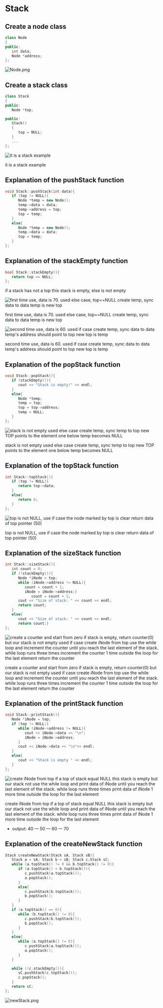 # Stack

## Create a node class

```cpp
class Node
{
public:
   int data;
   Node *address;
};
```

![Node.png](https://github.com/EslemKurt/DataStructures/blob/main/Stack/images/Node.png)

## Create a stack class

```cpp
class Stack
{
public:
   Node *top;

public:
   Stack()
   {
      top = NULL;
   }
   ...
};
```

![it is a stack example](https://github.com/EslemKurt/DataStructures/blob/main/Stack/images/StackOrnek.png)

it is a stack example

## Explanation of the pushStack function

```cpp
void Stack::pushStack(int data){
   if (top != NULL){
      Node *temp = new Node();
      temp->data = data;
      temp->address = top;
      top = temp;
   }
   else{
      Node *temp = new Node();
      temp->data = data;
      top = temp;
   }
};
```

## Explanation of the stackEmpty function

```cpp
bool Stack::stackEmpty(){
   return top == NULL;
};
```

if a stack has not a top this stack is empty, else is not empty

![first time use, data is 70.
used else case, top==NULL
create temp, sync data to data
temp is new top](https://github.com/EslemKurt/DataStructures/blob/main/Stack/images/aNodeStack.png)

first time use, data is 70.
used else case, top==NULL
create temp, sync data to data
temp is new top

![second time use, data is 60.
used if case 
create temp, sync data to data
temp's address should point to top
new top is temp](https://github.com/EslemKurt/DataStructures/blob/main/Stack/images/pushTwo.png)

second time use, data is 60.
used if case 
create temp, sync data to data
temp's address should point to top
new top is temp

## Explanation of the popStack function

```cpp
void Stack::popStack(){
   if (stackEmpty()){
      cout << "Stack is empty!" << endl;
   }
   else{
      Node *temp;
      temp = top;
      top = top->address;
      temp = NULL;
   }
};
```

![stack is not empty used else case
create temp, sync temp to top
new TOP points to the element one below
temp becomes NULL](https://github.com/EslemKurt/DataStructures/blob/main/Stack/images/pop.png)

stack is not empty used else case
create temp, sync temp to top
new TOP points to the element one below
temp becomes NULL

## Explanation of the topStack function

```cpp
int Stack::topStack(){
   if (top != NULL){
      return top->data;
   }
   else{
      return 0;
   }
};
```

![top is not NULL, use if case
the node marked by top is clear
return data of top pointer (50)](https://github.com/EslemKurt/DataStructures/blob/main/Stack/images/StackOrnek%201.png)

top is not NULL, use if case
the node marked by top is clear
return data of top pointer (50)

## Explanation of the sizeStack function

```cpp
int Stack::sizeStack(){
   int count = 0;
   if (!stackEmpty()){
      Node *iNode = top;
      while (iNode->address != NULL){
         count = count + 1;
         iNode = iNode->address;}
			count = count + 1;
      cout << "Size of stack: " << count << endl;
      return count;
   }
   else{
      cout << "Size of stack: " << count << endl;
      return count;}
};
```

![create a counter and start from zero
if stack is empty, return counter(0) but our stack is not empty used if case
create iNode from top
use the while loop and increment the counter until you reach the last element of the stack. while loop runs three times 
increment the counter 1 time outside the loop for the last element
return the counter](Stack%20677ebb66338f496f80bbfb43bf638230/size.png)

create a counter and start from zero
if stack is empty, return counter(0) but our stack is not empty used if case
create iNode from top
use the while loop and increment the counter until you reach the last element of the stack. while loop runs three times 
increment the counter 1 time outside the loop for the last element
return the counter

## Explanation of the printStack function

```cpp
void Stack::printStack(){
   Node *iNode = top;
   if (top != NULL){
      while (iNode->address != NULL){
         cout << iNode->data << "\n";
         iNode = iNode->address;
      }
      cout << iNode->data << "\n"<< endl;
   }
   else{
      cout << "Stack is empty " << endl;
   }
};
```

![
create iNode from top
if a top of stack equal NULL this stack is empty but our stack not
use the while loop and print data of iNode until you reach the last element of the stack. while loop runs three times 
print data of iNode 1 more time outside the loop for the last element](https://github.com/EslemKurt/DataStructures/blob/main/Stack/images/size.png)

create iNode from top
if a top of stack equal NULL this stack is empty but our stack not
use the while loop and print data of iNode until you reach the last element of the stack. while loop runs three times 
print data of iNode 1 more time outside the loop for the last element

- output: 40 — 50 — 60 — 70

## Explanation of the createNewStack  function

```cpp
Stack createNewStack(Stack sA, Stack sB){
   Stack a = sA; Stack b = sB; Stack c;Stack sC;
   while (a.topStack() != 0 && b.topStack() != 0){
      if (a.topStack() < b.topStack()){
         c.pushStack(a.topStack());
         a.popStack();
      }
      else{
         c.pushStack(b.topStack());
         b.popStack();
      }
   }
   if (a.topStack() == 0){
      while (b.topStack() != 0){
         c.pushStack(b.topStack());
         b.popStack();
      }
   }
   else{
      while (a.topStack() != 0){
         c.pushStack(a.topStack());
         a.popStack();
      }
   }

   while (!c.stackEmpty()){
      sC.pushStack(c.topStack());
      c.popStack();
   }
   return sC;
};
```

![newStack.png](https://github.com/EslemKurt/DataStructures/blob/main/Stack/images/newStack.png)
